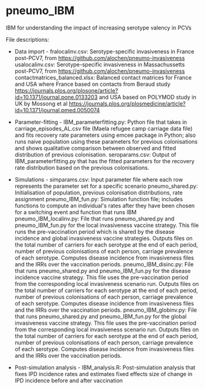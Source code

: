 # pneumo_IBM
IBM for understanding the impact of increasing serotype valency in PCVs

File descriptions:

 - Data import -
fralocalinv.csv: Serotype-specific invasiveness in France post-PCV7, from https://github.com/alochen/pneumo-invasiveness
usalocalinv.csv: Serotype-specific invasiveness in Massachussetts post-PCV7, from https://github.com/alochen/pneumo-invasiveness
contactmatrices_balanced.xlsx: Balanced contact matrices for France and USA where France based on contacts from Beraud study https://journals.plos.org/plosone/article?id=10.1371/journal.pone.0133203 and USA based on POLYMOD study in UK by Mossong et al https://journals.plos.org/plosmedicine/article?id=10.1371/journal.pmed.0050074

- Parameter-fitting -
IBM_parameterfitting.py: Python file that takes in carriage_episodes_AL.csv file (Maela refugee camp carriage data file) and fits recovery rate parameters using emcee package in Python; also runs naive population using these parameters for previous colonisations and shows qualitative comparison between observed and fitted distribution of previous colonisation.
seroparams.csv: Output of IBM_parameterfitting.py that has the fitted parameters for the recovery rate distribution based on the previous colonisations.

- Simulations -
simparams.csv: Input parameter file where each row represents the parameter set for a specific scenario
pneumo_shared.py: Initialisation of population, previous colonisation distributions, rate assignment
pneumo_IBM_fun.py: Simulation function file; includes functions to compute an individual's rates after they have been chosen for a switching event and function that runs IBM
pneumo_IBM_localinv.py: File that runs pneumo_shared.py and pneumo_IBM_fun.py for the local invasiveness vaccine strategy. This file runs the pre-vaccination period which is shared by the disease incidence and global invasiveness vaccine strategies. Outputs files on the total number of carriers for each serotype at the end of each period, number of previous colonisations of each person, carriage prevalence of each serotype. Computes disease incidence from invasiveness files and the IRRs over the vaccination periods.
pneumo_IBM_disinc.py: File that runs pneumo_shared.py and pneumo_IBM_fun.py for the disease incidence vaccine strategy. This file uses the pre-vaccination period from the corresponding local invasiveness scenario run. Outputs files on the total number of carriers for each serotype at the end of each period, number of previous colonisations of each person, carriage prevalence of each serotype. Computes disease incidence from invasiveness files and the IRRs over the vaccination periods.
pneumo_IBM_globinv.py: File that runs pneumo_shared.py and pneumo_IBM_fun.py for the global invasiveness vaccine strategy. This file uses the pre-vaccination period from the corresponding local invasiveness scenario run. Outputs files on the total number of carriers for each serotype at the end of each period, number of previous colonisations of each person, carriage prevalence of each serotype. Computes disease incidence from invasiveness files and the IRRs over the vaccination periods.

- Post-simulation analysis -
IBM_analysis.R: Post-simulation analysis that fixes IPD incidence rates and estimates fixed effects size of change in IPD incidence before and after vaccination

